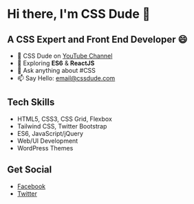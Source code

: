 # Hi there, I'm CSS Dude 👋

<!--
**cssdude/cssdude** is a ✨ _special_ ✨ repository because its `README.md` (this file) appears on your GitHub profile. -->

## A CSS Expert and Front End Developer 😄

- 🔭 CSS Dude on [YouTube Channel](https://www.youtube.com/@css_dude)
- 🌱 Exploring **ES6** & **ReactJS**
- 💬 Ask anything about #CSS
- 📫 Say Hello: email@cssdude.com

## Tech Skills
- HTML5, CSS3, CSS Grid, Flexbox
- Tailwind CSS, Twitter Bootstrap
- ES6, JavaScript/jQuery
- Web/UI Development
- WordPress Themes

## Get Social
- [Facebook](https://www.facebook.com/cssdude)
- [Twitter](https://www.twitter.com/css_dude)
